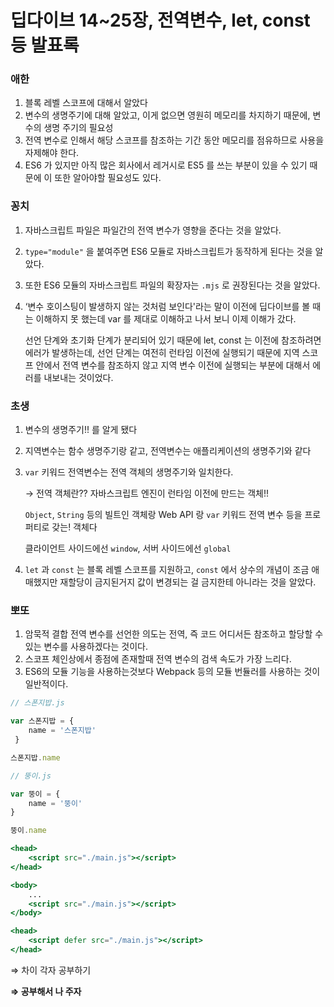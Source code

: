 # 딥다이브 14~25장, 전역변수, let, const 등 발표록

### 애한

1. 블록 레벨 스코프에 대해서 알았다
2. 변수의 생명주기에 대해 알았고, 이게 없으면 영원히 메모리를 차지하기 때문에, 변수의 생명 주기의 필요성
3. 전역 변수로 인해서 해당 스코프를 참조하는 기간 동안 메모리를 점유하므로 사용을 자제해야 한다.
4. ES6 가 있지만 아직 많은 회사에서 레거시로 ES5 를 쓰는 부분이 있을 수 있기 때문에 이 또한 알아야할 필요성도 있다.

### 꽁치

1. 자바스크립트 파일은 파일간의 전역 변수가 영향을 준다는 것을 알았다.
2. `type="module"` 을 붙여주면 ES6 모듈로 자바스크립트가 동작하게 된다는 것을 알았다.
3. 또한 ES6 모듈의 자바스크립트 파일의 확장자는 `.mjs` 로 권장된다는 것을 알았다.
4. ‘변수 호이스팅이 발생하지 않는 것처럼 보인다'라는 말이 이전에 딥다이브를 볼 때는 이해하지 못 했는데 var 를 제대로 이해하고 나서 보니 이제 이해가 갔다.
    
    선언 단계와 초기화 단계가 분리되어 있기 때문에 let, const 는 이전에 참조하려면 에러가 발생하는데,
    선언 단계는 여전히 런타임 이전에 실행되기 때문에 지역 스코프 안에서 전역 변수를 참조하지 않고 지역 변수 이전에 실행되는 부분에 대해서 에러를 내보내는 것이었다.
    

### 초생

1. 변수의 생명주기!! 를 알게 됐다
2. 지역변수는 함수 생명주기랑 같고, 전역변수는 애플리케이션의 생명주기와 같다
3. `var` 키워드 전역변수는 전역 객체의 생명주기와 일치한다.
    
    → 전역 객체란?? 자바스크립트 엔진이 런타임 이전에 만드는 객체!!
    
    `Object`, `String` 등의 빌트인 객체랑 Web API 랑 `var` 키워드 전역 변수 등을 프로퍼티로 갖는! 객체다
    
    클라이언트 사이드에선 `window`, 서버 사이드에선 `global`
    
4. `let` 과 `const` 는 블록 레벨 스코프를 지원하고,
`const` 에서 상수의 개념이 조금 애매했지만 재할당이 금지된거지 값이 변경되는 걸 금지한테 아니라는 것을 알았다.

### 뽀또

1. 암묵적 결합 전역 변수를 선언한 의도는 전역, 즉 코드 어디서든 참조하고 할당할 수 있는 변수를 사용하겠다는 것이다.
2. 스코프 체인상에서 종점에 존재할때 전역 변수의 검색 속도가 가장 느리다.
3. ES6의 모듈 기능을 사용하는것보다 Webpack 등의 모듈 번듈러를 사용하는 것이 일반적이다.

```jsx
// 스폰지밥.js

var 스폰지밥 = { 
	name = '스폰지밥'
 }

스폰지밥.name

// 뚱이.js

var 뚱이 = {
	name = '뚱이'
}

뚱이.name
```

```jsx
<head>
	<script src="./main.js"></script>
</head>

<body>
	...
	<script src="./main.js"></script>
</body>

<head>
	<script defer src="./main.js"></script>
</head>
```

⇒ 차이 각자 공부하기

**⇒ 공부해서 나 주자**